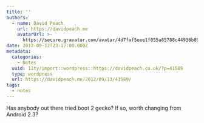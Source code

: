 ```yaml
---
title: ''
authors:
  - name: David Peach
    url: https://davidpeach.me
    avatarUrl: >-
      https://secure.gravatar.com/avatar/4d7faf5eee1f055a85788c44936b8995eaab6dfb004e7854ec747ccb272e91ee?s=96&d=mm&r=g
date: 2012-09-12T23:17:00.000Z
metadata:
  categories:
    - Notes
  uuid: 11ty/import::wordpress::https://davidpeach.co.uk/?p=41589
  type: wordpress
  url: https://davidpeach.me/2012/09/13/41589/
tags:
  - notes
---
```

Has anybody out there tried boot 2 gecko? If so, worth changing from Android 2.3?